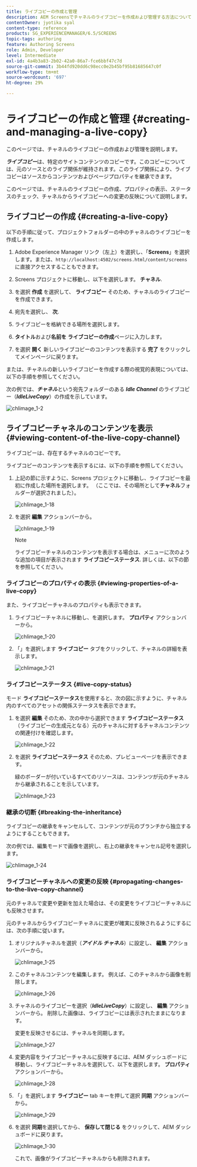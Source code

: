 ```yaml
---
title: ライブコピーの作成と管理
description: AEM Screensでチャネルのライブコピーを作成および管理する方法について説明します。
contentOwner: jyotika syal
content-type: reference
products: SG_EXPERIENCEMANAGER/6.5/SCREENS
topic-tags: authoring
feature: Authoring Screens
role: Admin, Developer
level: Intermediate
exl-id: 4a4b3a83-2b02-42a0-86a7-fce6bbf47c7d
source-git-commit: 3b44fd920dd6c98ecc0e2b45bf95b81685647c0f
workflow-type: tm+mt
source-wordcount: '697'
ht-degree: 29%

---
```


# ライブコピーの作成と管理 {#creating-and-managing-a-live-copy}

このページでは、チャネルのライブコピーの作成および管理を説明します。

***ライブコピー***&#x200B;は、特定のサイトコンテンツのコピーです。このコピーについては、元のソースとのライブ関係が維持されます。このライブ関係により、ライブコピーはソースからコンテンツおよびページプロパティを継承できます。

このページでは、チャネルのライブコピーの作成、プロパティの表示、ステータスのチェック、チャネルからライブコピーへの変更の反映について説明します。


## ライブコピーの作成 {#creating-a-live-copy}

以下の手順に従って、プロジェクトフォルダーの中のチャネルのライブコピーを作成します。

1. Adobe Experience Manager リンク（左上）を選択し、「**Screens**」を選択します。または、`http://localhost:4502/screens.html/content/screens` に直接アクセスすることもできます。

1. Screens プロジェクトに移動し、以下を選択します。 **チャネル**.
1. を選択 **作成** を選択して、 **ライブコピー** そのため、チャネルのライブコピーを作成できます。
1. 宛先を選択し、 **次**.
1. ライブコピーを格納できる場所を選択します。
1. **タイトル**&#x200B;および&#x200B;**名前を** **ライブコピーの作成**&#x200B;ページに入力します。

1. を選択 **開く** 新しいライブコピーのコンテンツを表示する **完了** をクリックしてメインページに戻ります。

または、チャネルの新しいライブコピーを作成する際の視覚的表現については、以下の手順を参照してください。

次の例では、***チャネル***&#x200B;という宛先フォルダーのある ***Idle Channel*** のライブコピー（***IdleLiveCopy***）の作成を示しています。

![chlimage_1-2](assets/chlimage_1-2.gif)

## ライブコピーチャネルのコンテンツを表示 {#viewing-content-of-the-live-copy-channel}

ライブコピーは、存在するチャネルのコピーです。

ライブコピーのコンテンツを表示するには、以下の手順を参照してください。

1. 上記の節に示すように、Screens プロジェクトに移動し、ライブコピーを最初に作成した場所を選択します。 （ここでは、その場所として&#x200B;**チャネル**&#x200B;フォルダーが選択されました）。

   ![chlimage_1-18](assets/chlimage_1-18.png)

1. を選択 **編集** アクションバーから。

   ![chlimage_1-19](assets/chlimage_1-19.png)

   >[!NOTE]
   >
   >ライブコピーチャネルのコンテンツを表示する場合は、メニューに次のような追加の項目が表示されます **ライブコピーステータス**. 詳しくは、以下の節を参照してください。

### ライブコピーのプロパティの表示 {#viewing-properties-of-a-live-copy}

また、ライブコピーチャネルのプロパティも表示できます。

1. ライブコピーチャネルに移動し、を選択します。 **プロパティ** アクションバーから。

   ![chlimage_1-20](assets/chlimage_1-20.png)

1. 「」を選択します **ライブコピー** タブをクリックして、チャネルの詳細を表示します。

   ![chlimage_1-21](assets/chlimage_1-21.png)

### ライブコピーステータス {#live-copy-status}

モード **ライブコピーステータス**&#x200B;を使用すると、次の図に示すように、チャネル内のすべてのアセットの関係ステータスを表示できます。

1. を選択 **編集** そのため、次の中から選択できます **ライブコピーステータス** （ライブコピーの生成元となる）元のチャネルに対するチャネルコンテンツの関連付けを確認します。

   ![chlimage_1-22](assets/chlimage_1-22.png)

1. を選択 **ライブコピーステータス** そのため、プレビューページを表示できます。

   緑のボーダーが付いているすべてのリソースは、コンテンツが元のチャネルから継承されることを示しています。

   ![chlimage_1-23](assets/chlimage_1-23.png)

### 継承の切断 {#breaking-the-inheritance}

ライブコピーの継承をキャンセルして、コンテンツが元のブランチから独立するようにすることもできます。

次の例では、編集モードで画像を選択し、右上の継承をキャンセル記号を選択します。

![chlimage_1-24](assets/chlimage_1-24.png)

### ライブコピーチャネルへの変更の反映 {#propagating-changes-to-the-live-copy-channel}

元のチャネルで変更や更新を加えた場合は、その変更をライブコピーチャネルにも反映させます。

元のチャネルからライブコピーチャネルに変更が確実に反映されるようにするには、次の手順に従います。

1. オリジナルチャネルを選択（***アイドル チャネル***）に設定し、 **編集** アクションバーから。

   ![chlimage_1-25](assets/chlimage_1-25.png)

1. このチャネルコンテンツを編集します。 例えば、このチャネルから画像を削除します。

   ![chlimage_1-26](assets/chlimage_1-26.png)

1. チャネルのライブコピーを選択（***IdleLiveCopy***）に設定し、 **編集** アクションバーから。 削除した画像は、ライブコピーには表示されたままになります。

   変更を反映させるには、チャネルを同期します。

   ![chlimage_1-27](assets/chlimage_1-27.png)

1. 変更内容をライブコピーチャネルに反映するには、AEM ダッシュボードに移動し、ライブコピーチャネルを選択して、以下を選択します。 **プロパティ** アクションバーから。

   ![chlimage_1-28](assets/chlimage_1-28.png)

1. 「」を選択します **ライブコピー** tab キーを押して選択 **同期** アクションバーから。

   ![chlimage_1-29](assets/chlimage_1-29.png)

1. を選択 **同期**&#x200B;を選択してから、 **保存して閉じる** をクリックして、AEM ダッシュボードに戻ります。

   ![chlimage_1-30](assets/chlimage_1-30.png)

   これで、画像がライブコピーチャネルからも削除されます。
